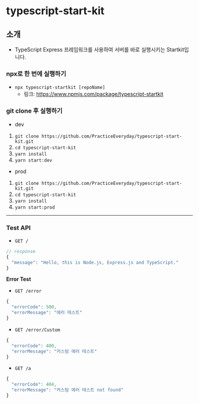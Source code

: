 # typescript-start-kit

## 소개

-   TypeScript Express 프레임워크를 사용하여 서버를 바로 실행시키는 Startkit입니다.

### npx로 한 번에 실행하기

-   `npx typescript-startkit [repoName]`
    -   링크: https://www.npmjs.com/package/typescript-startkit

### git clone 후 실행하기

-   dev

1. `git clone https://github.com/PracticeEveryday/typescript-start-kit.git`
2. `cd typescript-start-kit`
3. `yarn install`
4. `yarn start:dev`

-   prod

1. `git clone https://github.com/PracticeEveryday/typescript-start-kit.git`
2. `cd typescript-start-kit`
3. `yarn install`
4. `yarn start:prod`

---

### Test API

-   `GET /`

```js
// response
{
  "message": "Hello, this is Node.js, Express.js and TypeScript."
}
```

**Error Test**

-   `GET /error`

```js
{
  "errorCode": 500,
  "errorMessage": "에러 테스트"
}
```

-   `GET /error/Custom`

```js
{
  "errorCode": 400,
  "errorMessage": "커스텀 에러 테스트"
}
```

-   `GET /a`

```js
{
  "errorCode": 404,
  "errorMessage": "커스텀 에러 테스트 not found"
}
```
